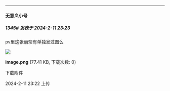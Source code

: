 
*****

####  无意义小号  
##### 1345#       发表于 2024-2-11 23:23

pv里这张丽奈有单独发过图么

<img src="https://img.saraba1st.com/forum/202402/11/232231bt5lp3133qm3uozp.png" referrerpolicy="no-referrer">

<strong>image.png</strong> (77.41 KB, 下载次数: 0)

下载附件

2024-2-11 23:22 上传

